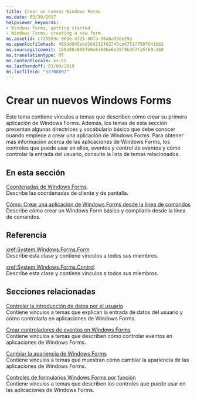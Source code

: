 ```yaml
---
title: Crear un nuevos Windows Forms
ms.date: 03/30/2017
helpviewer_keywords:
- Windows Forms, getting started
- Windows Forms, creating a new form
ms.assetid: c725559c-803e-4725-80fa-96aba93de29a
ms.openlocfilehash: 409dd945ebd26d212f62745ce6751f7507641bb2
ms.sourcegitcommit: 160a88c8087b0e63606e6e35f9bd57fa5f69c168
ms.translationtype: MT
ms.contentlocale: es-ES
ms.lasthandoff: 03/09/2019
ms.locfileid: "57708097"
---
```

# <a name="creating-a-new-windows-form"></a>Crear un nuevos Windows Forms
Este tema contiene vínculos a temas que describen cómo crear su primera aplicación de Windows Forms. Además, los temas de esta sección presentan algunas directrices y vocabulario básico que debe conocer cuando empiece a crear una aplicación de Windows Forms. Para obtener más información acerca de las aplicaciones de Windows Forms, los controles que puede usar en ellos, eventos y control de eventos y cómo controlar la entrada del usuario, consulte la lista de temas relacionados.  
  
## <a name="in-this-section"></a>En esta sección  
 [Coordenadas de Windows Forms](windows-forms-coordinates.md).  
 Describe las coordenadas de cliente y de pantalla.  
  
 [Cómo: Crear una aplicación de Windows Forms desde la línea de comandos](how-to-create-a-windows-forms-application-from-the-command-line.md)  
 Describe cómo crear un Windows Form básico y compilarlo desde la línea de comandos.  
  
## <a name="reference"></a>Referencia  
 <xref:System.Windows.Forms.Form>  
 Describe esta clase y contiene vínculos a todos sus miembros.  
  
 <xref:System.Windows.Forms.Control>  
 Describe esta clase y contiene vínculos a todos sus miembros.  
  
## <a name="related-sections"></a>Secciones relacionadas  
 [Controlar la introducción de datos por el usuario](./controls/handling-user-input.md)  
 Contiene vínculos a temas que explican la entrada de datos del usuario y cómo controlarla en aplicaciones de Windows Forms.  
  
 [Crear controladores de eventos en Windows Forms](creating-event-handlers-in-windows-forms.md)  
 Contiene vínculos a temas que describen cómo controlar eventos en aplicaciones de Windows Forms.  
  
 [Cambiar la apariencia de Windows Forms](changing-the-appearance-of-windows-forms.md)  
 Contiene vínculos a temas que muestran cómo cambiar la apariencia de las aplicaciones de Windows Forms.  
  
 [Controles de formularios Windows Forms por función](./controls/windows-forms-controls-by-function.md)  
 Contiene vínculos a temas que describen los controles que puede usar en las aplicaciones de Windows Forms.
